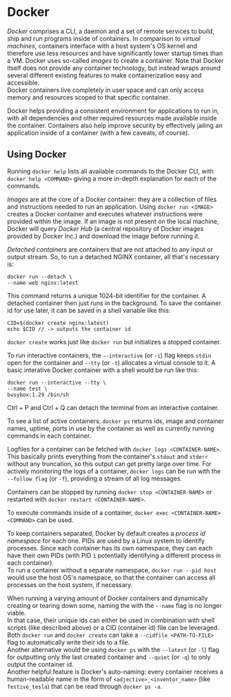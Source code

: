 # Docker

_Docker_ comprises a CLI, a daemon and a set of remote services to build, ship and run programs inside of containers. In comparison to _virtual machines_, containers interface with a host system's OS kernel and therefore use less resources and have significantly lower startup times than a VM. Docker uses so-called _images_ to create a container. Note that Docker itself does not provide any container technology, but instead wraps around several different existing features to make containerization easy and accessible.  
Docker containers live completely in user space and can only access memory and resources scoped to that specific container.

Docker helps providing a consistent environment for applications to run in, with all dependencies and other required resources made available inside the container. Containers also help improve security by effectively jailing an application inside of a container (with a few caveats, of course).

## Using Docker

Running `docker help` lists all available commands to the Docker CLI, with `docker help <COMMAND>` giving a more in-depth explanation for each of the commands.

_Images_ are at the core of a Docker container: they are a collection of files and instructions needed to run an application. Using `docker run <IMAGE>` creates a Docker container and executes whatever instructions were provided within the image. If an image is not present on the local machine, Docker will query _Docker Hub_ (a central repository of Docker images provided by Docker Inc.) and download the image before running it.

_Detached containers_ are containers that are not attached to any input or output stream. So, to run a detached NGINX container, all that's necessary is:

```
docker run --detach \
--name web nginx:latest
```

This command returns a unique 1024-bit identifier for the container. A detached container then just runs in the background. To save the container id for use later, it can be saved in a shell variable like this:

```
CID=$(docker create nginx:latest)
echo $CID // -> outputs the container id
```

`docker create` works just like `docker run` but initializes a stopped container.

To run interactive containers, the `--interactive` (or `-i`) flag keeps `stdin` open for the container and `--tty` (or `-t`) allocates a virtual console to it. A basic interative Docker container with a shell would be run like this:

```
docker run --interactive --tty \
--name test \
busybox:1.29 /bin/sh
```

Ctrl + P and Ctrl + Q can detach the terminal from an interactive container.

To see a list of active containers, `docker ps` returns ids, image and container  names, uptime, ports in use by the container as well as currently running commands in each container.

Logfiles for a container can be fetched with `docker logs <CONTAINER-NAME>`. This basically prints everything from the container's `stdout` and `stderr` without any truncation, so this output can get pretty large over time. For actively monitoring the logs of a container, `docker logs` can be run with the `--follow flag` (or `-f`), providing a stream of all log messages.

Containers can be stopped by running `docker stop <CONTAINER-NAME>` or restarted with `docker restart <CONTAINER-NAME>`.

To execute commands inside of a container, `docker exec <CONTAINER-NAME> <COMMAND>` can be used.

To keep containers separated, Docker by default creates a _process id namespace_ for each one. PIDs are used by a Linux system to identify processes. Since each container has its own namespace, they can each have their own PIDs (with PID `1` potentially identifying a different process in each container).  
To run a container without a separate namespace, `docker run --pid host` would use the host OS's namespace, so that the container can access all processes on the host system, if necessary.

When running a varying amount of Docker containers and dynamically creating or tearing down some, naming the with the `--name` flag is no longer viable.  
In that case, their unique ids can either be used in combination with shell  scripts (like described above) or a CID (container id) file can be leveraged. Both `docker run` and `docker create` can take a `--cidfile <PATH-TO-FILE>` flag to automatically write their ids to a file.  
Another alternative would be using `docker ps` with the `--latest` (or `-l`) flag for outputting only the last created container and `--quiet` (or `-q`) to only output the container id.  
Another helpful feature is Docker's auto-naming: every container receives a human-readable name in the form of `<adjective>_<inventor_name>` (like `festive_tesla`) that can be read through `docker ps -a`.